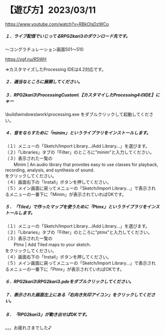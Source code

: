 # 【遊び方】2023/03/11

https://www.youtube.com/watch?v=RBkOlsDzWCo

##### １．ライブ配信でいじってるRPG2kari3のダウンロード先です。
～コングラチュレーション画面501～510

https://xgf.nu/R5WH

⇒カスタマイズしたProcessing IDEは4.2対応です。

##### ２．適当なところに展開してください。

##### ３．RPG2kari3\ProcessingCustom\【カスタマイしたProcessing4のIDE】にゃー

\build\windows\work\processing.exe
をダブルクリックして起動してください。

##### ４．音をならすために「minim」というライブラリをインストールします。

（１）メニューの「Sketch/Import Library.../Add Library...」を選びます。  
（２）「Libraries」タブの「Filter」のところに"minim"と入力してください。  
（３）表示された一覧の  
　　Minim | An audio library that provides easy to use classes for playback, recording, analysis, and synthesis of sound.  
をクリックしてください。  
（４）画面右下の「Install」ボタンを押してください。  
（５）メイン画面に戻ってメニューの「Sketch/Import Library...」で表示されるメニューの一番下に「Minim」が表示されていればOKです。  

##### ５．「Tiled」で作ったマップを使うために「Ptmx」というライブラリをインストールします。

（１）メニューの「Sketch/Import Library.../Add Library...」を選びます。  
（２）「Libraries」タブの「Filter」のところに"ptmx"と入力してください。  
（３）表示された一覧の  
　　Ptmx | Add Tiled maps to your sketch.  
をクリックしてください。  
（４）画面右下の「Install」ボタンを押してください。  
（５）メイン画面に戻ってメニューの「Sketch/Import Library...」で表示されるメニューの一番下に「Ptmx」が表示されていればOKです。  

##### ６．RPG2kari3\RPG2kari3.pdeをダブルクリックしてください。

##### ７．表示された画面左上にある「右向き矢印アイコン」をクリックしてください。

##### ８．「RPG2kari3」が動き出せばOKです。

。。。お疲れさまでした♪
